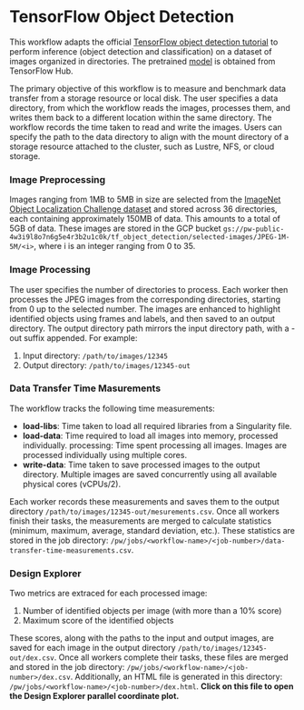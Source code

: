 # TensorFlow Object Detection
This workflow adapts the official [TensorFlow object detection tutorial](https://www.tensorflow.org/hub/tutorials/object_detection) to perform inference (object detection and classification) on a dataset of images organized in directories. The pretrained [model](https://tfhub.dev/google/openimages_v4/ssd/mobilenet_v2/1) is obtained from TensorFlow Hub.

The primary objective of this workflow is to measure and benchmark data transfer from a storage resource or local disk. The user specifies a data directory, from which the workflow reads the images, processes them, and writes them back to a different location within the same directory. The workflow records the time taken to read and write the images. Users can specify the path to the data directory to align with the mount directory of a storage resource attached to the cluster, such as Lustre, NFS, or cloud storage.

### Image Preprocessing
Images ranging from 1MB to 5MB in size are selected from the [ImageNet Object Localization Challenge dataset](https://www.kaggle.com/c/imagenet-object-localization-challenge/data) and stored across 36 directories, each containing approximately 150MB of data. This amounts to a total of 5GB of data. These images are stored in the GCP bucket `gs://pw-public-4w3i9l8o7n6g5e4r3b2u1c0k/tf_object_detection/selected-images/JPEG-1M-5M/<i>`, where i is an integer ranging from 0 to 35.

### Image Processing
The user specifies the number of directories to process. Each worker then processes the JPEG images from the corresponding directories, starting from 0 up to the selected number. The images are enhanced to highlight identified objects using frames and labels, and then saved to an output directory. The output directory path mirrors the input directory path, with a -out suffix appended. For example:
1. Input directory: `/path/to/images/12345`
2. Output directory: `/path/to/images/12345-out`

### Data Transfer Time Masurements
The workflow tracks the following time measurements:
- **load-libs**: Time taken to load all required libraries from a Singularity file.
- **load-data**: Time required to load all images into memory, processed individually.
processing: Time spent processing all images. Images are processed individually using multiple cores.
- **write-data**: Time taken to save processed images to the output directory. Multiple images are saved concurrently using all available physical cores (vCPUs/2).

Each worker records these measurements and saves them to the output directory `/path/to/images/12345-out/mesurements.csv`. Once all workers finish their tasks, the measurements are merged to calculate statistics (minimum, maximum, average, standard deviation, etc.). These statistics are stored in the job directory: `/pw/jobs/<workflow-name>/<job-number>/data-transfer-time-measurements.csv`.


### Design Explorer
Two metrics are extraced for each processed image:
1. Number of identified objects per image (with more than a 10% score)
2. Maximum score of the identified objects

These scores, along with the paths to the input and output images, are saved for each image in the output directory `/path/to/images/12345-out/dex.csv`. Once all workers complete their tasks, these files are merged and stored in the job directory: `/pw/jobs/<workflow-name>/<job-number>/dex.csv`. Additionally, an HTML file is generated in this directory: `/pw/jobs/<workflow-name>/<job-number>/dex.html`. **Click on this file to open the Design Explorer parallel coordinate plot.**


